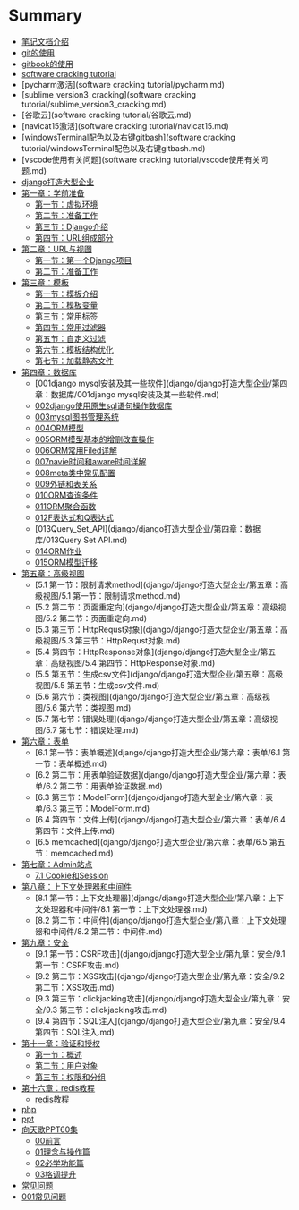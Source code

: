 # Summary

* [笔记文档介绍](README.md)
* [git的使用](git的使用/git的使用.md)
* [gitbook的使用](gitbook的使用/快速使用gitbook.md)
* [software cracking tutorial]()
 * [pycharm激活](software cracking tutorial/pycharm.md) 
 * [sublime_version3_cracking](software cracking tutorial/sublime_version3_cracking.md)
 * [谷歌云](software cracking tutorial/谷歌云.md)
 * [navicat15激活](software cracking tutorial/navicat15.md)
 * [windowsTerminal配色以及右键gitbash](software cracking tutorial/windowsTerminal配色以及右键gitbash.md)
 * [vscode使用有关问题](software cracking tutorial/vscode使用有关问题.md)
* [django打造大型企业](django/django打造大型企业/README.md)
 * [第一章：学前准备]()
   * [第一节：虚拟环境](django/django打造大型企业/第一章：学前准备/第一节：虚拟环境.md)
   * [第二节：准备工作](django/django打造大型企业/第一章：学前准备/第二节：准备工作.md)
   * [第三节：Django介绍](django/django打造大型企业/第一章：学前准备/第三节：Django介绍.md)
   * [第四节：URL组成部分](django/django打造大型企业/第一章：学前准备/第四节：URL组成部分.md)
 * [第二章：URL与视图]()
   * [第一节：第一个Django项目](django/django打造大型企业/第二章：URL与视图/第一节：第一个Django项目.md)
   * [第二节：准备工作](django/django打造大型企业/第二章：URL与视图/第二节：视图与URL分发器.md)
 * [第三章：模板]()
   * [第一节：模板介绍](django/django打造大型企业/第三章：模板/第一节：模板介绍.md)
   * [第二节：模板变量](django/django打造大型企业/第三章：模板/第二节：模板变量.md)
   * [第三节：常用标签](django/django打造大型企业/第三章：模板/第三节：常用标签.md)
   * [第四节：常用过滤器](django/django打造大型企业/第三章：模板/第四节：常用过滤器.md)
   * [第五节：自定义过滤](django/django打造大型企业/第三章：模板/第五节：自定义过滤.md)
   * [第六节：模板结构优化](django/django打造大型企业/第三章：模板/第六节：模板结构优化.md)
   * [第七节：加载静态文件](django/django打造大型企业/第三章：模板/第七节：加载静态文件.md)
 * [第四章：数据库]()
   * [001django mysql安装及其一些软件](django/django打造大型企业/第四章：数据库/001django mysql安装及其一些软件.md)
   * [002django使用原生sql语句操作数据库](django/django打造大型企业/第四章：数据库/002django使用原生sql语句操作数据库.md)
   * [003mysql图书管理系统](django/django打造大型企业/第四章：数据库/003mysql图书管理系统.md)
   * [004ORM模型](django/django打造大型企业/第四章：数据库/004ORM模型.md)
   * [005ORM模型基本的增删改查操作](django/django打造大型企业/第四章：数据库/005ORM模型基本的增删改查操作.md)
   * [006ORM常用Filed详解](django/django打造大型企业/第四章：数据库/006ORM常用Filed详解.md)
   * [007navie时间和aware时间详解](django/django打造大型企业/第四章：数据库/007navie时间和aware时间详解.md)
   * [008meta类中常见配置](django/django打造大型企业/第四章：数据库/008meta类中常见配置.md)
   * [009外链和表关系](django/django打造大型企业/第四章：数据库/009外链和表关系.md)
   * [010ORM查询条件](django/django打造大型企业/第四章：数据库/010ORM查询条件.md)
   * [011ORM聚合函数](django/django打造大型企业/第四章：数据库/011ORM聚合函数.md)
   * [012F表达式和Q表达式](django/django打造大型企业/第四章：数据库/012F表达式和Q表达式.md)
   * [013Query_Set_API](django/django打造大型企业/第四章：数据库/013Query Set API.md)
   * [014ORM作业](django/django打造大型企业/第四章：数据库/014ORM作业.md)
   * [015ORM模型迁移](django/django打造大型企业/第四章：数据库/015ORM模型迁移.md)
 * [第五章：高级视图]()
   * [5.1 第一节：限制请求method](django/django打造大型企业/第五章：高级视图/5.1 第一节：限制请求method.md)
   * [5.2 第二节：页面重定向](django/django打造大型企业/第五章：高级视图/5.2 第二节：页面重定向.md)
   * [5.3 第三节：HttpRequst对象](django/django打造大型企业/第五章：高级视图/5.3 第三节：HttpRequst对象.md)
   * [5.4 第四节：HttpResponse对象](django/django打造大型企业/第五章：高级视图/5.4 第四节：HttpResponse对象.md)
   * [5.5 第五节：生成csv文件](django/django打造大型企业/第五章：高级视图/5.5 第五节：生成csv文件.md)
   * [5.6 第六节：类视图](django/django打造大型企业/第五章：高级视图/5.6 第六节：类视图.md)
   * [5.7 第七节：错误处理](django/django打造大型企业/第五章：高级视图/5.7 第七节：错误处理.md)
 * [第六章：表单]()
   * [6.1 第一节：表单概述](django/django打造大型企业/第六章：表单/6.1 第一节：表单概述.md)
   * [6.2 第二节：用表单验证数据](django/django打造大型企业/第六章：表单/6.2 第二节：用表单验证数据.md)
   * [6.3 第三节：ModelForm](django/django打造大型企业/第六章：表单/6.3 第三节：ModelForm.md)
   * [6.4 第四节：文件上传](django/django打造大型企业/第六章：表单/6.4 第四节：文件上传.md)
   * [6.5 memcached](django/django打造大型企业/第六章：表单/6.5 第五节：memcached.md)
 * [第七章：Admin站点]()
   * [7.1 Cookie和Session](django/django打造大型企业/第七章：Admin站点/Cookie和Session.md)
 * [第八章：上下文处理器和中间件]()
   * [8.1 第一节：上下文处理器](django/django打造大型企业/第八章：上下文处理器和中间件/8.1 第一节：上下文处理器.md)
   * [8.2 第二节：中间件](django/django打造大型企业/第八章：上下文处理器和中间件/8.2 第二节：中间件.md)
 * [第九章：安全]()
   * [9.1 第一节：CSRF攻击](django/django打造大型企业/第九章：安全/9.1 第一节：CSRF攻击.md)
   * [9.2 第二节：XSS攻击](django/django打造大型企业/第九章：安全/9.2 第二节：XSS攻击.md)
   * [9.3 第三节：clickjacking攻击](django/django打造大型企业/第九章：安全/9.3 第三节：clickjacking攻击.md)
   * [9.4 第四节：SQL注入](django/django打造大型企业/第九章：安全/9.4 第四节：SQL注入.md)
 * [第十一章：验证和授权]()
   * [第一节：概述](django/django打造大型企业/第十一章：验证和授权/第一节：概述.md)
   * [第二节：用户对象](django/django打造大型企业/第十一章：验证和授权/第二节：用户对象.md)
   * [第三节：权限和分组](django/django打造大型企业/第十一章：验证和授权/第三节：权限和分组.md)
 * [第十六章：redis教程]()
   * [redis教程](django/django打造大型企业/第十六章：redis教程/redis教程.md)
* [php](php/README.md)
* [ppt]()
 * [向天歌PPT60集](ppt/向天歌ppt/README.md)
   * [00前言](ppt/向天歌ppt/00前言.md)
   * [01理念与操作篇](ppt/向天歌ppt/01理念与操作篇.md)
   * [02必学功能篇](ppt/向天歌ppt/02必学功能篇.md)
   * [03格调提升](ppt/向天歌ppt/03格调提升.md)
* [常见问题](常见问题每个文档50个/README.md)
 * [001常见问题](常见问题每个文档50个/001常见问题.md)